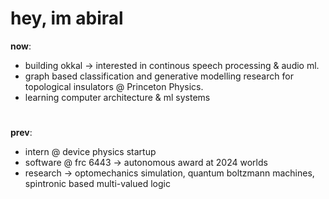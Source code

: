 # hey, im abiral 

**now**: 
- building okkal -> interested in continous speech processing & audio ml.
- graph based classification and generative modelling research for topological insulators @ Princeton Physics.
- learning computer architecture & ml systems
#
**prev**: 
- intern @ device physics startup
- software @ frc 6443 -> autonomous award at 2024 worlds
- research -> optomechanics simulation, quantum boltzmann machines, spintronic based multi-valued logic
